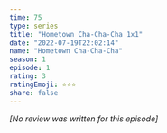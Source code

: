 ```yaml
---
time: 75
type: series
title: "Hometown Cha-Cha-Cha 1x1"
date: "2022-07-19T22:02:14"
name: "Hometown Cha-Cha-Cha"
season: 1
episode: 1
rating: 3
ratingEmoji: ⭐️⭐️⭐️
share: false
---
```


_[No review was written for this episode]_
